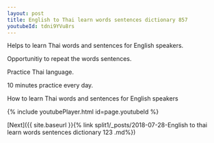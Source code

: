 ```yaml
---
layout: post
title: English to Thai learn words sentences dictionary 857 
youtubeId: tdni9YVu8rs
---
```

 
 
Helps to learn Thai words and sentences for English speakers.

Opportunitiy to repeat the words sentences. 

Practice Thai language. 
 
10 minutes practice every day. 
 
How to learn Thai words and sentences for English speakers 
 
{% include youtubePlayer.html id=page.youtubeId %}
 
 
[Next]({{ site.baseurl }}{% link  split1/_posts/2018-07-28-English to thai learn words sentences dictionary 123 .md%})
 
